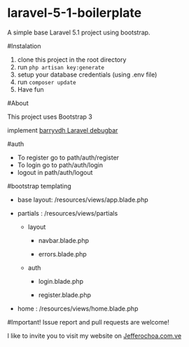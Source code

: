 # laravel-5-1-boilerplate
A simple base Laravel 5.1 project using bootstrap.

#Instalation
1. clone this project in the root directory
2. run `php artisan key:generate`
3. setup your database credentials (using .env file)
4. run `composer update`
5. Have fun

#About

This project uses Bootstrap 3

implement [barryvdh Laravel debugbar](https://github.com/barryvdh/laravel-dompdf)

#auth

- To register go to path/auth/register
- To login go to path/auth/login
- logout in path/auth/logout

#bootstrap templating

* base layout: /resources/views/app.blade.php

* partials : /resources/views/partials

  * layout
  
    * navbar.blade.php
    
    * errors.blade.php
    
  * auth
  
    * login.blade.php
    
    * register.blade.php
    
* home : /resources/views/home.blade.php

#Important! 
Issue report and pull requests are welcome!

I like to invite you to visit my website on [Jefferochoa.com.ve](http://jefferochoa.com.ve)
